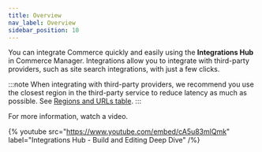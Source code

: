 ```yaml
---
title: Overview
nav_label: Overview
sidebar_position: 10
---
```


You can integrate Commerce quickly and easily using the **Integrations Hub** in Commerce Manager. Integrations allow you to integrate with third-party providers, such as site search integrations, with just a few clicks. 


:::note
When integrating with third-party providers, we recommend you use the closest region in the third-party service to reduce latency as much as possible. See [Regions and URLs table](/docs/api-overview/elastic-path-domains#regions-and-ur-ls).
:::

For more information, watch a video.

{% youtube src="https://www.youtube.com/embed/cA5u83mlQmk" label="Integrations Hub - Build and Editing Deep Dive" /%}
